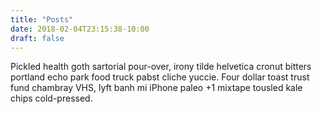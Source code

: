 ```yaml
---
title: "Posts"
date: 2018-02-04T23:15:38-10:00
draft: false
---
```

Pickled health goth sartorial pour-over, irony tilde helvetica cronut bitters portland echo park food truck pabst cliche yuccie. Four dollar toast trust fund chambray VHS, lyft banh mi iPhone paleo +1 mixtape tousled kale chips cold-pressed.

